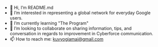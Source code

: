 - 👋 Hi, I’m README.md
- 👀 I’m interested in representing a global network for everyday Google users.
- 🌱 I’m currently learning "The Program"
- 💞️ I’m looking to collaborate on sharing information, tips, and conversation in regards to improvement in Cyberforce communication.
- 📫 How to reach me: kuvyogiamai@gmail.com

<!---
IAMG00g1e/IAMG00g1e is a ✨ special ✨ repository because its `README.md` (this file) appears on your GitHub profile.
You can click the Preview link to take a look at your changes.
--->

